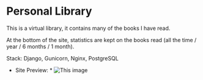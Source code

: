 #   Personal Library 
This is a virtual library, it contains many of the books I have read. 

At the bottom of the site, statistics are kept on the books read (all the time / year / 6 months / 1 month).

Stack: Django, Gunicorn, Nginx, PostgreSQL
* Site Preview: *
![This image](https://github.com/om04an/myprojectdir/blob/1598c80371a097797164e317076bf44ec68780d7/WM-Screenshots-20230112223318.png)
